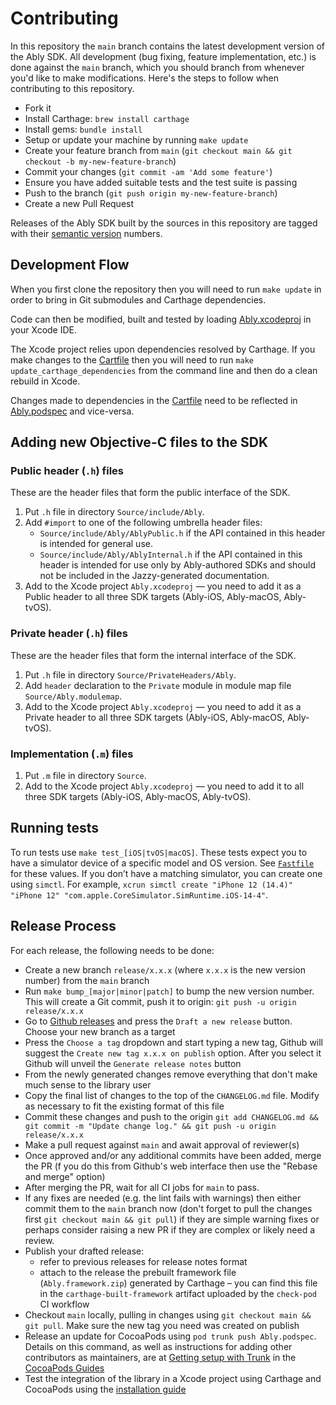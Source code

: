 # Contributing

In this repository the `main` branch contains the latest development version of the Ably SDK. All development (bug fixing, feature implementation, etc.) is done against the `main` branch, which you should branch from whenever you'd like to make modifications. Here's the steps to follow when contributing to this repository.

 - Fork it
 - Install Carthage: `brew install carthage`
 - Install gems: `bundle install`
 - Setup or update your machine by running `make update`
 - Create your feature branch from `main` (`git checkout main && git checkout -b my-new-feature-branch`)
 - Commit your changes (`git commit -am 'Add some feature'`)
 - Ensure you have added suitable tests and the test suite is passing
 - Push to the branch (`git push origin my-new-feature-branch`)
 - Create a new Pull Request

Releases of the Ably SDK built by the sources in this repository are tagged with their [semantic version](http://semver.org/) numbers.

## Development Flow

When you first clone the repository then you will need to run `make update` in order to
bring in Git submodules and Carthage dependencies.

Code can then be modified, built and tested by loading [Ably.xcodeproj](Ably.xcodeproj) in your Xcode IDE.

The Xcode project relies upon dependencies resolved by Carthage.
If you make changes to the [Cartfile](Cartfile) then you will need to run `make update_carthage_dependencies`
from the command line and then do a clean rebuild in Xcode.

Changes made to dependencies in the [Cartfile](Cartfile) need to be reflected in
[Ably.podspec](Ably.podspec) and vice-versa.

## Adding new Objective-C files to the SDK

### Public header (`.h`) files

These are the header files that form the public interface of the SDK.

1. Put `.h` file in directory `Source/include/Ably`.
1. Add `#import` to one of the following umbrella header files:
   - `Source/include/Ably/AblyPublic.h` if the API contained in this header is intended for general use.
   - `Source/include/Ably/AblyInternal.h` if the API contained in this header is intended for use only by Ably-authored SDKs and should not be included in the Jazzy-generated documentation.
1. Add to the Xcode project `Ably.xcodeproj` — you need to add it as a Public header to all three SDK targets (Ably-iOS, Ably-macOS, Ably-tvOS).

### Private header (`.h`) files

These are the header files that form the internal interface of the SDK.

1. Put `.h` file in directory `Source/PrivateHeaders/Ably`.
1. Add `header` declaration to the `Private` module in module map file `Source/Ably.modulemap`.
1. Add to the Xcode project `Ably.xcodeproj` — you need to add it as a Private header to all three SDK targets (Ably-iOS, Ably-macOS, Ably-tvOS).

### Implementation (`.m`) files

1. Put `.m` file in directory `Source`.
1. Add to the Xcode project `Ably.xcodeproj` — you need to add it to all three SDK targets (Ably-iOS, Ably-macOS, Ably-tvOS).

## Running tests

To run tests use `make test_[iOS|tvOS|macOS]`. These tests expect you to have a simulator device of a specific model and OS version. See [`Fastfile`](./fastlane/Fastfile) for these values. If you don’t have a matching simulator, you can create one using `simctl`. For example, `xcrun simctl create "iPhone 12 (14.4)" "iPhone 12" "com.apple.CoreSimulator.SimRuntime.iOS-14-4"`.

## Release Process

For each release, the following needs to be done:

* Create a new branch `release/x.x.x` (where `x.x.x` is the new version number) from the `main` branch
* Run `make bump_[major|minor|patch]` to bump the new version number. This will create a Git commit, push it to origin: `git push -u origin release/x.x.x`
* Go to [Github releases](https://github.com/ably/ably-cocoa/releases) and press the `Draft a new release` button. Choose your new branch as a target
* Press the `Choose a tag` dropdown and start typing a new tag, Github will suggest the `Create new tag x.x.x on publish` option. After you select it Github will unveil the `Generate release notes` button
* From the newly generated changes remove everything that don't make much sense to the library user
* Copy the final list of changes to the top of the `CHANGELOG.md` file. Modify as necessary to fit the existing format of this file
* Commit these changes and push to the origin `git add CHANGELOG.md && git commit -m "Update change log." && git push -u origin release/x.x.x`
* Make a pull request against `main` and await approval of reviewer(s)
* Once approved and/or any additional commits have been added, merge the PR (f you do this from Github's web interface then use the "Rebase and merge" option)
* After merging the PR, wait for all CI jobs for `main` to pass.
* If any fixes are needed (e.g. the lint fails with warnings) then either commit them to the `main` branch now (don't forget to pull the changes first `git checkout main && git pull`) if they are simple warning fixes or perhaps consider raising a new PR if they are complex or likely need a review.
* Publish your drafted release:
    * refer to previous releases for release notes format
    * attach to the release the prebuilt framework file (`Ably.framework.zip`) generated by Carthage – you can find this file in the `carthage-built-framework` artifact uploaded by the `check-pod` CI workflow
* Checkout `main` locally, pulling in changes using `git checkout main && git pull`. Make sure the new tag you need was created on publish
* Release an update for CocoaPods using `pod trunk push Ably.podspec`. Details on this command, as well as instructions for adding other contributors as maintainers, are at [Getting setup with Trunk](https://guides.cocoapods.org/making/getting-setup-with-trunk.html) in the [CocoaPods Guides](https://guides.cocoapods.org/)
* Test the integration of the library in a Xcode project using Carthage and CocoaPods using the [installation guide](https://github.com/ably/ably-cocoa#installation-guide)
